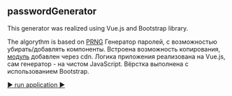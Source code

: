 ## passwordGenerator

This generator was realized using Vue.js and Bootstrap library.

The algorythm is based on [PRNG](// "pseudorandom number generator")
Генератор паролей, с возможностью убирать/добавлять компоненты. Встроена возможность копирования, [модуль](https://www.npmjs.com/package/copy-js) добавлен через cdn. Логика приложения реализована на Vue.js, сам генератор - на чистом JavaScript. Вёрстка выполнена с использованием Bootstrap. 

[:arrow_forward: run application :arrow_forward:](https://akim-boyarin.github.io/passwordGenerator/)
